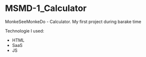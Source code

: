 # MSMD-1_Calculator

MonkeSeeMonkeDo - Calculator.
My first project during barake time

Technologie I used:
- HTML
- SaaS
- JS
